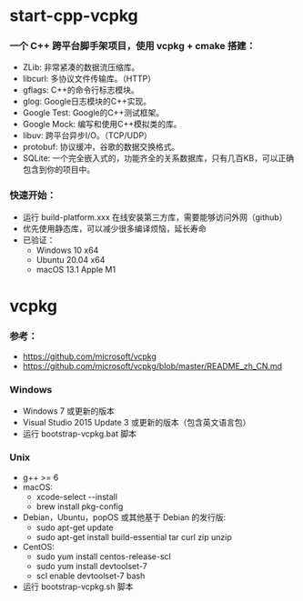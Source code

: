 # start-cpp-vcpkg

### 一个 C++ 跨平台脚手架项目，使用 vcpkg + cmake 搭建：
- ZLib: 非常紧凑的数据流压缩库。
- libcurl: 多协议文件传输库。（HTTP）
- gflags: C++的命令行标志模块。
- glog: Google日志模块的C++实现。
- Google Test: Google的C++测试框架。
- Google Mock: 编写和使用C++模拟类的库。
- libuv: 跨平台异步I/O。（TCP/UDP）
- protobuf: 协议缓冲，谷歌的数据交换格式。
- SQLite: 一个完全嵌入式的，功能齐全的关系数据库，只有几百KB，可以正确包含到你的项目中。

### 快速开始：
- 运行 build-platform.xxx 在线安装第三方库，需要能够访问外网（github）
- 优先使用静态库，可以减少很多编译烦恼，延长寿命
- 已验证：
  - Windows 10 x64
  - Ubuntu 20.04 x64
  - macOS 13.1 Apple M1



# vcpkg

### 参考：
- https://github.com/microsoft/vcpkg
- https://github.com/microsoft/vcpkg/blob/master/README_zh_CN.md

### Windows
- Windows 7 或更新的版本
- Visual Studio 2015 Update 3 或更新的版本（包含英文语言包）
- 运行 bootstrap-vcpkg.bat 脚本

### Unix
- g++ >= 6
- macOS:
  - xcode-select --install
  - brew install pkg-config
- Debian，Ubuntu，popOS 或其他基于 Debian 的发行版:
  - sudo apt-get update
  - sudo apt-get install build-essential tar curl zip unzip
- CentOS:
  - sudo yum install centos-release-scl
  - sudo yum install devtoolset-7
  - scl enable devtoolset-7 bash
- 运行 bootstrap-vcpkg.sh 脚本
